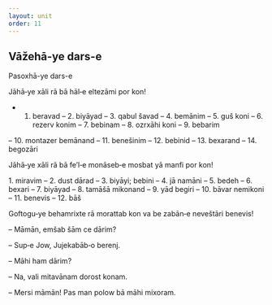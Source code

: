 ```yaml
---
layout: unit
order: 11 
---
```






## Vāžehā-ye dars-e 

Pasoxhā-ye dars-e 

Jāhā‐ye xāli rā bā hāl‐e eltezāmi por kon!

  - 1.  beravad – 2. biyāyad – 3. qabul šavad – 4. bemānim – 5. guš koni         – 6. rezerv konim – 7. bebinam – 8. ozrxāhi koni – 9. bebarim

– 10. montazer bemānand – 11. benešinim – 12. bebinid – 13. bexarand – 14. begozāri

Jāhā‐ye xāli rā bā fe’l‐e monāseb‐e mosbat yā manfi por kon!

1\. miravim – 2. dust dārad – 3. biyāyi; bebini – 4. jā namāni – 5. bedeh – 6. bexari – 7. biyāyad – 8. tamāšā mikonand – 9. yād begiri – 10. bāvar nemikoni – 11. benevis – 12. bāš

Goftogu‐ye behamrixte rā morattab kon va be zabān‐e neveštāri benevis!

– Māmān, emšab šām ce dārim?

– Sup‐e Jow, Jujekabāb‐o berenj.

– Māhi ham dārim?

– Na, vali mitavānam dorost konam.

– Mersi māmān! Pas man polow bā māhi mixoram.

